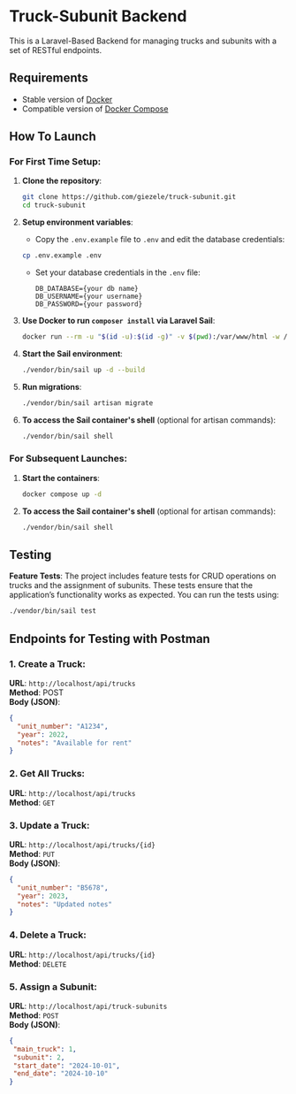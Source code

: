 # Truck-Subunit Backend

This is a Laravel-Based Backend for managing trucks and subunits with a set of RESTful endpoints. 
## Requirements
- Stable version of [Docker](https://docs.docker.com/engine/install/)
- Compatible version of [Docker Compose](https://docs.docker.com/compose/install/#install-compose)

## How To Launch

### For First Time Setup:
1. **Clone the repository**:
    ```bash
    git clone https://github.com/giezele/truck-subunit.git
    cd truck-subunit
    ```

2. **Setup environment variables**:
    - Copy the `.env.example` file to `.env` and edit the database credentials:
    ```bash
    cp .env.example .env
    ```
    - Set your database credentials in the `.env` file:
      ```env
      DB_DATABASE={your db name}
      DB_USERNAME={your username}
      DB_PASSWORD={your password}
      ```

3. **Use Docker to run `composer install` via Laravel Sail**:
    ```bash
    docker run --rm -u "$(id -u):$(id -g)" -v $(pwd):/var/www/html -w /var/www/html laravelsail/php82-composer:latest composer install
    ```

4. **Start the Sail environment**:
    ```bash
    ./vendor/bin/sail up -d --build
    ```

5. **Run migrations**:
    ```bash
    ./vendor/bin/sail artisan migrate
    ```

6. **To access the Sail container's shell** (optional for artisan commands):
    ```bash
    ./vendor/bin/sail shell
    ```

### For Subsequent Launches:
1. **Start the containers**:
    ```bash
    docker compose up -d
    ```

2. **To access the Sail container's shell** (optional for artisan commands):
    ```bash
    ./vendor/bin/sail shell
    ```

## Testing

**Feature Tests**: The project includes feature tests for CRUD operations on trucks and the assignment of subunits. These tests ensure that the application’s functionality works as expected. You can run the tests using:
   ```bash
   ./vendor/bin/sail test
```

## Endpoints for Testing with Postman

### 1. **Create a Truck**:
**URL**: `http://localhost/api/trucks`  
**Method**: POST  
**Body (JSON)**:
   ```json
   {
     "unit_number": "A1234",
     "year": 2022,
     "notes": "Available for rent"
   }
   ```
### 2. **Get All Trucks**:
   **URL**: `http://localhost/api/trucks`  
   **Method**: `GET`

### 3. **Update a Truck**:
   **URL**: `http://localhost/api/trucks/{id}`  
   **Method**: `PUT`  
   **Body (JSON)**:
   ```json
   {
     "unit_number": "B5678",
     "year": 2023,
     "notes": "Updated notes"
   }
```
### 4. **Delete a Truck**:
**URL**: `http://localhost/api/trucks/{id}`  
**Method**: `DELETE`  

### 5. **Assign a Subunit**:
**URL**: `http://localhost/api/truck-subunits`  
**Method**: `POST`  
**Body (JSON)**:
   ```json
   {
    "main_truck": 1,
    "subunit": 2,
    "start_date": "2024-10-01",
    "end_date": "2024-10-10"
}
```
